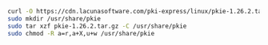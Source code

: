 ﻿```sh
curl -O https://cdn.lacunasoftware.com/pki-express/linux/pkie-1.26.2.tar.gz
sudo mkdir /usr/share/pkie
sudo tar xzf pkie-1.26.2.tar.gz -C /usr/share/pkie
sudo chmod -R a=r,a+X,u+w /usr/share/pkie
```
